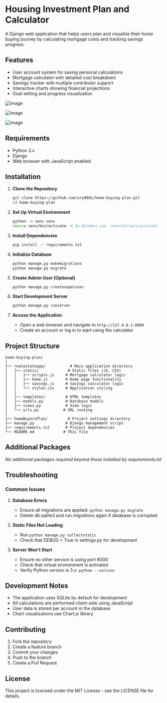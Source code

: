 # Housing Investment Plan and Calculator

A Django web application that helps users plan and visualize their home buying journey by calculating mortgage costs and tracking savings progress.

## Features
- User account system for saving personal calculations
- Mortgage calculator with detailed cost breakdown
- Savings tracker with multiple contributor support
- Interactive charts showing financial projections
- Goal setting and progress visualization

![image](https://github.com/user-attachments/assets/6850f3ff-14e1-4b12-8be3-186f267563eb)

![image](https://github.com/user-attachments/assets/55a5b339-49c5-4b0f-9503-b0decf84cb18)

![image](https://github.com/user-attachments/assets/dd6f432b-ce9a-4763-a46d-c91310887e22)




## Requirements
- Python 3.x
- Django
- Web browser with JavaScript enabled

## Installation

1. **Clone the Repository**
   ```bash
   git clone https://github.com/sry9681/home-buying-plan.git
   cd home-buying-plan
   ```

2. **Set Up Virtual Environment**
   ```bash
   python -m venv venv
   source venv/bin/activate  # On Windows use `venv\Scripts\activate`
   ```

3. **Install Dependencies**
   ```bash
   pip install -r requirements.txt
   ```

4. **Initialize Database**
   ```bash
   python manage.py makemigrations
   python manage.py migrate
   ```

5. **Create Admin User (Optional)**
   ```bash
   python manage.py createsuperuser
   ```

6. **Start Development Server**
   ```bash
   python manage.py runserver
   ```

7. **Access the Application**
   - Open a web browser and navigate to `http://127.0.0.1:8000`
   - Create an account or log in to start using the calculator

## Project Structure
```
home-buying-plan/
│
├── realestateapp/           # Main application directory
│   ├── static/             # Static files (JS, CSS)
│   │   ├── scripts.js     # Mortgage calculator logic
│   │   ├── home.js        # Home page functionality
│   │   ├── savings.js     # Savings calculator logic
│   │   └── styles.css     # Application styling
│   │
│   ├── templates/         # HTML templates
│   ├── models.py          # Database models
│   ├── views.py           # View logic
│   └── urls.py           # URL routing
│
├── homeBuyersPlan/         # Project settings directory
├── manage.py              # Django management script
├── requirements.txt       # Project dependencies
└── README.md             # This file
```

## Additional Packages
*No additional packages required beyond those installed by requirements.txt*

## Troubleshooting

### Common Issues
1. **Database Errors**
   - Ensure all migrations are applied: `python manage.py migrate`
   - Delete db.sqlite3 and run migrations again if database is corrupted

2. **Static Files Not Loading**
   - Run `python manage.py collectstatic`
   - Check that DEBUG = True in settings.py for development

3. **Server Won't Start**
   - Ensure no other service is using port 8000
   - Check that virtual environment is activated
   - Verify Python version is 3.x: `python --version`

## Development Notes
- The application uses SQLite by default for development
- All calculations are performed client-side using JavaScript
- User data is stored per account in the database
- Chart visualizations use Chart.js library

## Contributing
1. Fork the repository
2. Create a feature branch
3. Commit your changes
4. Push to the branch
5. Create a Pull Request

## License
This project is licensed under the MIT License - see the LICENSE file for details.
